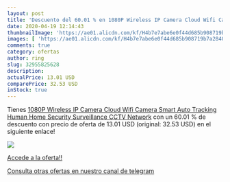 ```yaml
---
layout: post
title: 'Descuento del 60.01 % en 1080P Wireless IP Camera Cloud Wifi Came'
date: 2020-04-19 12:14:43
thumbnailImage: 'https://ae01.alicdn.com/kf/H4b7e7abe6e0f44d685b908719b7a2840p/1080P-Wireless-IP-Camera-Cloud-Wifi-Camera-Smart-Auto-Tracking-Human-Home-Security-Surveillance-CCTV-Network.jpg_350x350._SL200_.jpg'
images: [ 'https://ae01.alicdn.com/kf/H4b7e7abe6e0f44d685b908719b7a2840p/1080P-Wireless-IP-Camera-Cloud-Wifi-Camera-Smart-Auto-Tracking-Human-Home-Security-Surveillance-CCTV-Network.jpg_350x350._SL200_.jpg' ]
comments: true
category: ofertas
author: ring
slug: 32955825628
description:
actualPrice: 13.01 USD
comparePrice: 32.53 USD
inStock: true
---
```


Tienes [1080P Wireless IP Camera Cloud Wifi Camera Smart Auto Tracking Human Home Security Surveillance CCTV Network](https://www.amazon.com/dp/32955825628/?tag=redken08-20) con un 60.01 % de descuento con precio de oferta de 13.01 USD (original: 32.53 USD) en el siguiente enlace!

[![](https://ae01.alicdn.com/kf/H4b7e7abe6e0f44d685b908719b7a2840p/1080P-Wireless-IP-Camera-Cloud-Wifi-Camera-Smart-Auto-Tracking-Human-Home-Security-Surveillance-CCTV-Network.jpg_350x350._SL200_.jpg)](https://www.amazon.com/dp/32955825628/?tag=redken08-20)

[Accede a la oferta!!](https://www.amazon.com/dp/32955825628/?tag=redken08-20)

[Consulta otras ofertas en nuestro canal de telegram](https://t.me/s/ofertas25)
